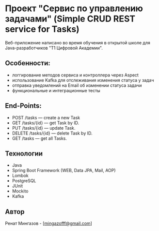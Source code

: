 # Проект "Сервис по управлению задачами" (Simple CRUD REST service for Tasks)

Веб-приложение написано во время обучения в открытой школе для Java-разработчиков "Т1 Цифровой Академии".


## Особенности:
- логгирование методов сервиса и контроллера через Aspect
- использование Kafka для отслеживания изменения статуса у задач
- отправка уведомлений на Email об изменении статуса задачи
- функциональные и интеграционные тесты

## End-Points:

- POST   /tasks       — create a new Task
- GET    /tasks/{id}  — get Task by ID.
- PUT    /tasks/{id}  — update Task.
- DELETE /tasks/{id}  — delete Task by ID.
- GET    /tasks       — get all Tasks.

## Технологии

- Java
- Spring Boot Framework (WEB, Data JPA, Mail, AOP)
- Lombok
- PostgreSQL
- JUnit
- Mockito
- Kafka

## Автор

 Ренат Мингазов - [mingazofff@gmail.com]
